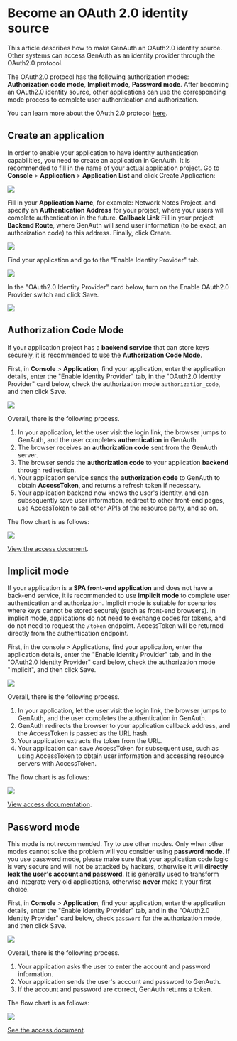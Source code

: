 # Become an OAuth 2.0 identity source

<LastUpdated/>

This article describes how to make GenAuth an OAuth2.0 identity source. Other systems can access GenAuth as an identity provider through the OAuth2.0 protocol.

The OAuth2.0 protocol has the following authorization modes: **Authorization code mode**, **Implicit mode**, **Password mode**. After becoming an OAuth2.0 identity source, other applications can use the corresponding mode process to complete user authentication and authorization.

You can learn more about the OAuth 2.0 protocol [here](/concepts/oidc/oidc-overview.md).

## Create an application

In order to enable your application to have identity authentication capabilities, you need to create an application in GenAuth. It is recommended to fill in the name of your actual application project. Go to **Console** > **Application** > **Application List** and click Create Application:

![](~@imagesZhCn/guides/federation/oidc/1-1.png)

Fill in your **Application Name**, for example: Network Notes Project, and specify an **Authentication Address** for your project, where your users will complete authentication in the future. **Callback Link** Fill in your project **Backend Route**, where GenAuth will send user information (to be exact, an authorization code) to this address. Finally, click Create.

![](~@imagesZhCn/guides/federation/oidc/1-2.png)

Find your application and go to the "Enable Identity Provider" tab.

![](~@imagesZhCn/guides/federation/oauth/1-1.png)

In the "OAuth2.0 Identity Provider" card below, turn on the Enable OAuth2.0 Provider switch and click Save.

![](~@imagesZhCn/guides/federation/oauth/1-2.png)

## Authorization Code Mode

If your application project has a **backend service** that can store keys securely, it is recommended to use the **Authorization Code Mode**.

First, in **Console** > **Application**, find your application, enter the application details, enter the "Enable Identity Provider" tab, in the "OAuth2.0 Identity Provider" card below, check the authorization mode `authorization_code`, and then click Save.

![](~@imagesZhCn/guides/federation/oauth/1-3.png)

Overall, there is the following process.

1. In your application, let the user visit the login link, the browser jumps to GenAuth, and the user completes **authentication** in GenAuth.
2. The browser receives an **authorization code** sent from the GenAuth server.
3. The browser sends the **authorization code** to your application **backend** through redirection.
4. Your application service sends the **authorization code** to GenAuth to obtain **AccessToken**, and returns a refresh token if necessary.
5. Your application backend now knows the user's identity, and can subsequently save user information, redirect to other front-end pages, use AccessToken to call other APIs of the resource party, and so on.

The flow chart is as follows:

![](~@imagesZhCn/guides/federation/oauth/authorization-code-flow.png)

[View the access document](/federation/oauth2/authorization-code/).

## Implicit mode

If your application is a **SPA front-end application** and does not have a back-end service, it is recommended to use **implicit mode** to complete user authentication and authorization. Implicit mode is suitable for scenarios where keys cannot be stored securely (such as front-end browsers). In implicit mode, applications do not need to exchange codes for tokens, and do not need to request the `/token` endpoint. AccessToken will be returned directly from the authentication endpoint.

First, in the console > Applications, find your application, enter the application details, enter the "Enable Identity Provider" tab, and in the "OAuth2.0 Identity Provider" card below, check the authorization mode "implicit", and then click Save.

![](~@imagesZhCn/guides/federation/oauth/1-4.png)

Overall, there is the following process.

1. In your application, let the user visit the login link, the browser jumps to GenAuth, and the user completes the authentication in GenAuth.
2. GenAuth redirects the browser to your application callback address, and the AccessToken is passed as the URL hash.
3. Your application extracts the token from the URL.
4. Your application can save AccessToken for subsequent use, such as using AccessToken to obtain user information and accessing resource servers with AccessToken.

The flow chart is as follows:

![](~@imagesZhCn/guides/federation/oauth/implicit-flow.png)

[View access documentation](/federation/oauth2/implicit/).

## Password mode

This mode is not recommended. Try to use other modes. Only when other modes cannot solve the problem will you consider using **password mode**. If you use password mode, please make sure that your application code logic is very secure and will not be attacked by hackers, otherwise it will **directly leak the user's account and password**. It is generally used to transform and integrate very old applications, otherwise **never** make it your first choice.

First, in **Console** > **Application**, find your application, enter the application details, enter the "Enable Identity Provider" tab, and in the "OAuth2.0 Identity Provider" card below, check `password` for the authorization mode, and then click Save.

![](~@imagesZhCn/guides/federation/oauth/1-5.png)

Overall, there is the following process.

1. Your application asks the user to enter the account and password information.
2. Your application sends the user's account and password to GenAuth.
3. If the account and password are correct, GenAuth returns a token.

The flow chart is as follows:

![](~@imagesZhCn/guides/federation/oauth/password-flow.png)

[See the access document](/federation/oauth2/password).
